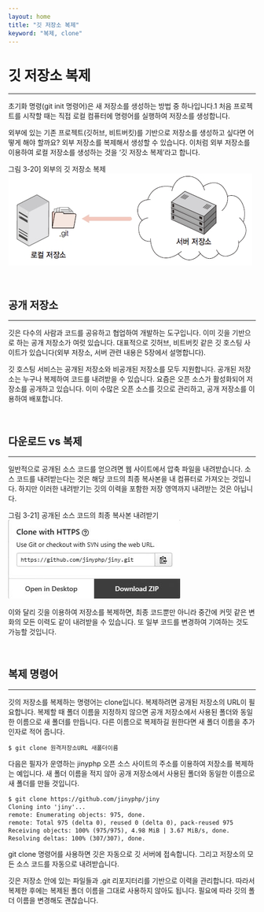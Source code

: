```yaml
---
layout: home
title: "깃 저장소 복제"
keyword: "복제, clone"
---
```


# 깃 저장소 복제
---
초기화 명령(git init 명령어)은 새 저장소를 생성하는 방법 중 하나입니다.1 처음 프로젝트를 시작할 때는 직접 로컬 컴퓨터에 명령어를 실행하여 저장소를 생성합니다.  

외부에 있는 기존 프로젝트(깃허브, 비트버킷)를 기반으로 저장소를 생성하고 싶다면 어떻게 해야 할까요? 외부 저장소를 복제해서 생성할 수 있습니다. 이처럼 외부 저장소를 이용하여 로컬 저장소를 생성하는 것을 ‘깃 저장소 복제’라고 합니다.  

그림 3-20] 외부의 깃 저장소 복제  
![외부의_깃_저장소_복제](./img/03-20.jpg)  

<br>
<a name="1"></a>

## 공개 저장소
---
깃은 다수의 사람과 코드를 공유하고 협업하여 개발하는 도구입니다. 이미 깃을 기반으로 하는 공개 저장소가 여럿 있습니다. 대표적으로 깃허브, 비트버킷 같은 깃 호스팅 사이트가 있습니다(외부 저장소, 서버 관련 내용은 5장에서 설명합니다).  

깃 호스팅 서비스는 공개된 저장소와 비공개된 저장소를 모두 지원합니다. 공개된 저장소는 누구나 복제하여 코드를 내려받을 수 있습니다. 요즘은 오픈 소스가 활성화되어 저장소를 공개하고 있습니다. 이미 수많은 오픈 소스를 깃으로 관리하고, 공개 저장소를 이용하여 배포합니다.  

<br>
<a name="2"></a>

## 다운로드 vs 복제
---
일반적으로 공개된 소스 코드를 얻으려면 웹 사이트에서 압축 파일을 내려받습니다. 소스 코드를 내려받는다는 것은 해당 코드의 최종 복사본을 내 컴퓨터로 가져오는 것입니다. 하지만 이러한 내려받기는 깃의 이력을 포함한 저장 영역까지 내려받는 것은 아닙니다.  

그림 3-21] 공개된 소스 코드의 최종 복사본 내려받기  
![공개된_소스_코드의_최종_복사본_내려받기](./img/03-21.jpg) 

이와 달리 깃을 이용하여 저장소를 복제하면, 최종 코드뿐만 아니라 중간에 커밋 같은 변화의 모든 이력도 같이 내려받을 수 있습니다. 또 일부 코드를 변경하여 기여하는 것도 가능할 것입니다.  

<br>
<a name="3"></a>

## 복제 명령어
---
깃의 저장소를 복제하는 명령어는 clone입니다. 복제하려면 공개된 저장소의 URL이 필요합니다. 복제할 때 폴더 이름을 지정하지 않으면 공개 저장소에서 사용된 폴더와 동일한 이름으로 새 폴더를 만듭니다. 다른 이름으로 복제하길 원한다면 새 폴더 이름을 추가 인자로 적어 줍니다.  

```
$ git clone 원격저장소URL 새폴더이름
```
 
다음은 필자가 운영하는 jinyphp 오픈 소스 사이트의 주소를 이용하여 저장소를 복제하는 예입니다. 새 폴더 이름을 적지 않아 공개 저장소에서 사용된 폴더와 동일한 이름으로 새 폴더를 만들 것입니다.  

```
$ git clone https://github.com/jinyphp/jiny
Cloning into 'jiny'...
remote: Enumerating objects: 975, done.
remote: Total 975 (delta 0), reused 0 (delta 0), pack-reused 975
Receiving objects: 100% (975/975), 4.98 MiB | 3.67 MiB/s, done.
Resolving deltas: 100% (307/307), done.
```

git clone 명령어를 사용하면 깃은 자동으로 깃 서버에 접속합니다. 그리고 저장소의 모든 소스 코드를 자동으로 내려받습니다.  

깃은 저장소 안에 있는 파일들과 .git 리포지터리를 기반으로 이력을 관리합니다. 따라서 복제한 후에는 복제된 폴더 이름을 그대로 사용하지 않아도 됩니다. 필요에 따라 깃의 폴더 이름을 변경해도 괜찮습니다.  

<br><br>